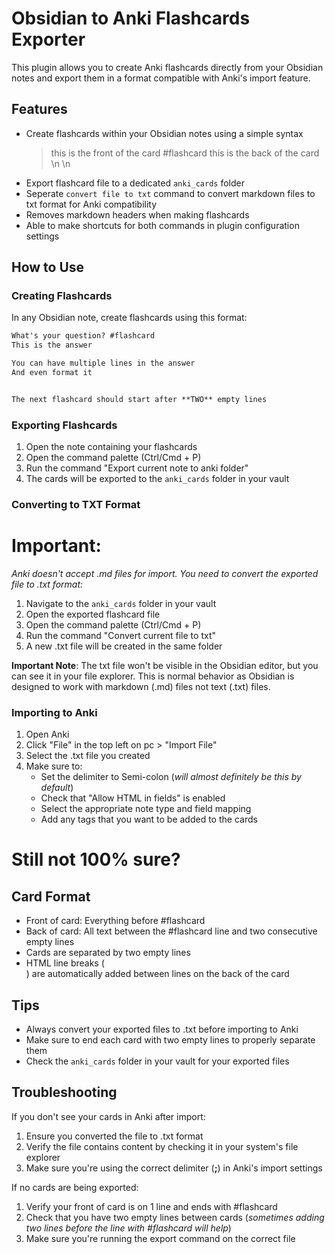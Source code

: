 # Obsidian to Anki Flashcards Exporter

This plugin allows you to create Anki flashcards directly from your Obsidian notes and export them in a format compatible with Anki's import feature.

## Features

-   Create flashcards within your Obsidian notes using a simple syntax
    > this is the front of the card #flashcard
    > this is the back of the card \n \n
-   Export flashcard file to a dedicated `anki_cards` folder
-   Seperate `convert file to txt` command to convert markdown files to txt format for Anki compatibility
-   Removes markdown headers when making flashcards
-   Able to make shortcuts for both commands in plugin configuration settings

## How to Use

### Creating Flashcards

In any Obsidian note, create flashcards using this format:

```markdown
What's your question? #flashcard
This is the answer

You can have multiple lines in the answer
And even format it


The next flashcard should start after **TWO** empty lines
```

### Exporting Flashcards

1. Open the note containing your flashcards
2. Open the command palette (Ctrl/Cmd + P)
3. Run the command "Export current note to anki folder"
4. The cards will be exported to the `anki_cards` folder in your vault

### Converting to TXT Format

# Important: 
*Anki doesn't accept .md files for import. You need to convert the exported file to .txt format:*

1. Navigate to the `anki_cards` folder in your vault
2. Open the exported flashcard file
3. Open the command palette (Ctrl/Cmd + P)
4. Run the command "Convert current file to txt"
5. A new .txt file will be created in the same folder

**Important Note**: The txt file won't be visible in the Obsidian editor, but you can see it in your file explorer. This is normal behavior as Obsidian is designed to work with markdown (.md) files not text (.txt) files.

### Importing to Anki

1. Open Anki
2. Click "File" in the top left on pc > "Import File"
3. Select the .txt file you created
4. Make sure to:
    - Set the delimiter to Semi-colon (_will almost definitely be this by default_)
    - Check that "Allow HTML in fields" is enabled
    - Select the appropriate note type and field mapping
	- Add any tags that you want to be added to the cards

# Still not 100% sure?

## Card Format

-   Front of card: Everything before #flashcard
-   Back of card: All text between the #flashcard line and two consecutive empty lines
-   Cards are separated by two empty lines
-   HTML line breaks (<br>) are automatically added between lines on the back of the card

## Tips

-   Always convert your exported files to .txt before importing to Anki
-   Make sure to end each card with two empty lines to properly separate them
-   Check the `anki_cards` folder in your vault for your exported files

## Troubleshooting

If you don't see your cards in Anki after import:

1. Ensure you converted the file to .txt format
2. Verify the file contains content by checking it in your system's file explorer
3. Make sure you're using the correct delimiter (**;**) in Anki's import settings

If no cards are being exported:

1. Verify your front of card is on 1 line and ends with #flashcard
2. Check that you have two empty lines between cards (_sometimes adding two lines before the line with #flashcard will help_)
3. Make sure you're running the export command on the correct file
